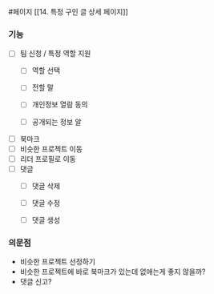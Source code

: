 #페이지 
[[14. 특정 구인 글 상세 페이지]]

### 기능 
* [ ] 팀 신청 / 특정 역할 지원
	* [ ] 역할 선택
	* [ ] 전할 말
	* [ ] 개인정보 열람 동의
	* [ ] 공개되는 정보 알


* [ ] 북마크
* [ ] 비슷한 프로젝트 이동
* [ ] 리더 프로필로 이동
* [ ] 댓글
	* [ ] 댓글 삭제
	* [ ] 댓글 수정
	* [ ] 댓글 생성



### 의문점
* 비슷한 프로젝트 선정하기
* 비슷한 프로젝트에 바로 북마크가 있는데 없애는게 좋지 않을까?
* 댓글 신고?
